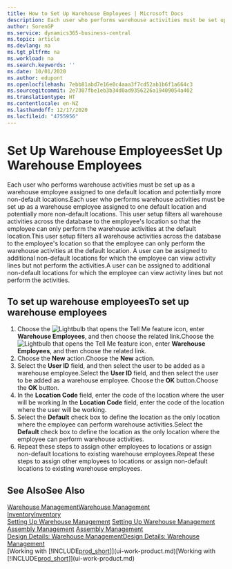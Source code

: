 ```yaml
---
title: How to Set Up Warehouse Employees | Microsoft Docs
description: Each user who performs warehouse activities must be set up as a warehouse employee assigned to one default location and potentially more non-default locations.
author: SorenGP
ms.service: dynamics365-business-central
ms.topic: article
ms.devlang: na
ms.tgt_pltfrm: na
ms.workload: na
ms.search.keywords: ''
ms.date: 10/01/2020
ms.author: edupont
ms.openlocfilehash: 7ebb81abd7e16e0c4aaa3f7cd52ab1b6f1a664c3
ms.sourcegitcommit: 2e7307fbe1eb3b34d0ad9356226a19409054a402
ms.translationtype: HT
ms.contentlocale: en-NZ
ms.lasthandoff: 12/17/2020
ms.locfileid: "4755956"
---
```

# <a name="set-up-warehouse-employees"></a><span data-ttu-id="4e5cf-103">Set Up Warehouse Employees</span><span class="sxs-lookup"><span data-stu-id="4e5cf-103">Set Up Warehouse Employees</span></span>
<span data-ttu-id="4e5cf-104">Each user who performs warehouse activities must be set up as a warehouse employee assigned to one default location and potentially more non-default locations.</span><span class="sxs-lookup"><span data-stu-id="4e5cf-104">Each user who performs warehouse activities must be set up as a warehouse employee assigned to one default location and potentially more non-default locations.</span></span> <span data-ttu-id="4e5cf-105">This user setup filters all warehouse activities across the database to the employee's location so that the employee can only perform the warehouse activities at the default location.</span><span class="sxs-lookup"><span data-stu-id="4e5cf-105">This user setup filters all warehouse activities across the database to the employee's location so that the employee can only perform the warehouse activities at the default location.</span></span> <span data-ttu-id="4e5cf-106">A user can be assigned to additional non-default locations for which the employee can view activity lines but not perform the activities.</span><span class="sxs-lookup"><span data-stu-id="4e5cf-106">A user can be assigned to additional non-default locations for which the employee can view activity lines but not perform the activities.</span></span>

## <a name="to-set-up-warehouse-employees"></a><span data-ttu-id="4e5cf-107">To set up warehouse employees</span><span class="sxs-lookup"><span data-stu-id="4e5cf-107">To set up warehouse employees</span></span>  
1.  <span data-ttu-id="4e5cf-108">Choose the ![Lightbulb that opens the Tell Me feature](media/ui-search/search_small.png "Tell me what you want to do") icon, enter **Warehouse Employees**, and then choose the related link.</span><span class="sxs-lookup"><span data-stu-id="4e5cf-108">Choose the ![Lightbulb that opens the Tell Me feature](media/ui-search/search_small.png "Tell me what you want to do") icon, enter **Warehouse Employees**, and then choose the related link.</span></span>  
2. <span data-ttu-id="4e5cf-109">Choose the **New** action.</span><span class="sxs-lookup"><span data-stu-id="4e5cf-109">Choose the **New** action.</span></span>  
3. <span data-ttu-id="4e5cf-110">Select the **User ID** field, and then select the user to be added as a warehouse employee.</span><span class="sxs-lookup"><span data-stu-id="4e5cf-110">Select the **User ID** field, and then select the user to be added as a warehouse employee.</span></span> <span data-ttu-id="4e5cf-111">Choose the **OK** button.</span><span class="sxs-lookup"><span data-stu-id="4e5cf-111">Choose the **OK** button.</span></span>  
6.  <span data-ttu-id="4e5cf-112">In the **Location Code** field, enter the code of the location where the user will be working.</span><span class="sxs-lookup"><span data-stu-id="4e5cf-112">In the **Location Code** field, enter the code of the location where the user will be working.</span></span>  
7.  <span data-ttu-id="4e5cf-113">Select the **Default** check box to define the location as the only location where the employee can perform warehouse activities.</span><span class="sxs-lookup"><span data-stu-id="4e5cf-113">Select the **Default** check box to define the location as the only location where the employee can perform warehouse activities.</span></span>  
8.  <span data-ttu-id="4e5cf-114">Repeat these steps to assign other employees to locations or assign non-default locations to existing warehouse employees.</span><span class="sxs-lookup"><span data-stu-id="4e5cf-114">Repeat these steps to assign other employees to locations or assign non-default locations to existing warehouse employees.</span></span>  

## <a name="see-also"></a><span data-ttu-id="4e5cf-115">See Also</span><span class="sxs-lookup"><span data-stu-id="4e5cf-115">See Also</span></span>  
[<span data-ttu-id="4e5cf-116">Warehouse Management</span><span class="sxs-lookup"><span data-stu-id="4e5cf-116">Warehouse Management</span></span>](warehouse-manage-warehouse.md)  
[<span data-ttu-id="4e5cf-117">Inventory</span><span class="sxs-lookup"><span data-stu-id="4e5cf-117">Inventory</span></span>](inventory-manage-inventory.md)  
<span data-ttu-id="4e5cf-118">[Setting Up Warehouse Management](warehouse-setup-warehouse.md)   </span><span class="sxs-lookup"><span data-stu-id="4e5cf-118">[Setting Up Warehouse Management](warehouse-setup-warehouse.md)   </span></span>  
<span data-ttu-id="4e5cf-119">[Assembly Management](assembly-assemble-items.md)  </span><span class="sxs-lookup"><span data-stu-id="4e5cf-119">[Assembly Management](assembly-assemble-items.md)  </span></span>  
[<span data-ttu-id="4e5cf-120">Design Details: Warehouse Management</span><span class="sxs-lookup"><span data-stu-id="4e5cf-120">Design Details: Warehouse Management</span></span>](design-details-warehouse-management.md)  
<span data-ttu-id="4e5cf-121">[Working with [!INCLUDE[prod_short](includes/prod_short.md)]](ui-work-product.md)</span><span class="sxs-lookup"><span data-stu-id="4e5cf-121">[Working with [!INCLUDE[prod_short](includes/prod_short.md)]](ui-work-product.md)</span></span>  
